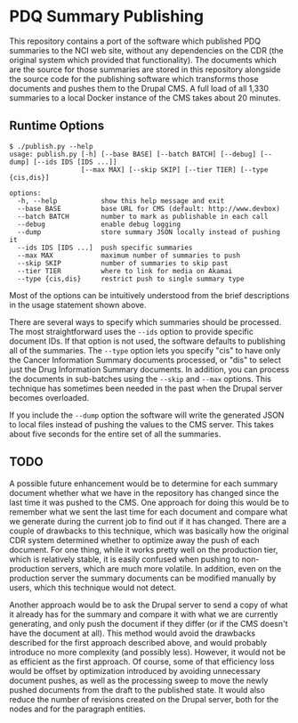 # PDQ Summary Publishing

This repository contains a port of the software which published PDQ summaries to the NCI web site, without any dependencies on the CDR (the original system which provided that functionality). The documents which are the source for those summaries are stored in this repository alongside the source code for the publishing software which transforms those documents and pushes them to the Drupal CMS. A full load of all 1,330 summaries to a local Docker instance of the CMS takes about 20 minutes.

## Runtime Options

```
$ ./publish.py --help
usage: publish.py [-h] [--base BASE] [--batch BATCH] [--debug] [--dump] [--ids IDS [IDS ...]]
                  [--max MAX] [--skip SKIP] [--tier TIER] [--type {cis,dis}]

options:
  -h, --help           show this help message and exit
  --base BASE          base URL for CMS (default: http://www.devbox)
  --batch BATCH        number to mark as publishable in each call
  --debug              enable debug logging
  --dump               store summary JSON locally instead of pushing it
  --ids IDS [IDS ...]  push specific summaries
  --max MAX            maximum number of summaries to push
  --skip SKIP          number of summaries to skip past
  --tier TIER          where to link for media on Akamai
  --type {cis,dis}     restrict push to single summary type
  ```

Most of the options can be intuitively understood from the brief descriptions in the usage statement shown above.

There are several ways to specify which summaries should be processed. The most straightforward uses the `--ids` option to provide specific document IDs. If that option is not used, the software defaults to publishing all of the summaries. The `--type` option lets you specify "cis" to have only the Cancer Information Summary documents processed, or "dis" to select just the Drug Information Summary documents. In addition, you can process the documents in sub-batches using the `--skip` and `--max` options. This technique has sometimes been needed in the past when the Drupal server becomes overloaded.

If you include the `--dump` option the software will write the generated JSON to local files instead of pushing the values to the CMS server. This takes about five seconds for the entire set of all the summaries.

## TODO

A possible future enhancement would be to determine for each summary document whether what we have in the repository has changed since the last time it was pushed to the CMS. One approach for doing this would be to remember what we sent the last time for each document and compare what we generate during the current job to find out if it has changed. There are a couple of drawbacks to this technique, which was basically how the original CDR system determined whether to optimize away the push of each document. For one thing, while it works pretty well on the production tier, which is relatively stable, it is easily confused when pushing to non-production servers, which are much more volatile. In addition, even on the production server the summary documents can be modified manually by users, which this technique would not detect.

Another approach would be to ask the Drupal server to send a copy of what it already has for the summary and compare it with what we are currently generating, and only push the document if they differ (or if the CMS doesn't have the document at all). This method would avoid the drawbacks described for the first approach described above, and would probably introduce no more complexity (and possibly less). However, it would not be as efficient as the first approach. Of course, some of that efficiency loss would be offset by optimization introduced by avoiding unnecessary document pushes, as well as the processing sweep to move the newly pushed documents from the draft to the published state. It would also reduce the number of revisions created on the Drupal server, both for the nodes and for the paragraph entities.